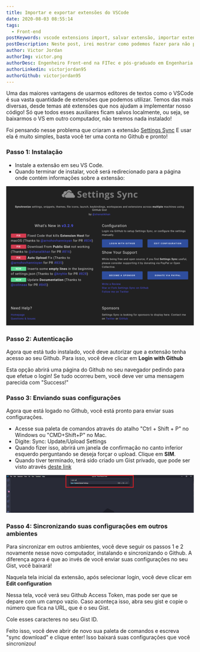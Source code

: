 ```yaml
---
title: Importar e exportar extensões do VSCode
date: 2020-08-03 08:55:14
tags:
  - Front-end
postKeywords: vscode extensions import, salvar extensão, importar extensão, exportar extensão, salvar, recuperar vscode, dicas vscode
postDescription: Neste post, irei mostrar como podemos fazer para não perdermos as nossas extensões quando mudamos de ambientes, dessa forma, podemos manter as mesmas extensões em todos os nossos ambientes!
author: Victor Jordan
authorImg: victor.png
authorDesc: Engenheiro Front-end na FITec e pós-graduado em Engenharia de Software pela PUC-MG e formado em Banco de Dados pela Fatec, apaixonado por usabilidade, performance e UX!
authorLinkedin: victorjordan95
authorGithub: victorjordan95
---
```


Uma das maiores vantagens de usarmos editores de textos como o VSCode é sua vasta quantidade de extensões que podemos utilizar.
Temos das mais diversas, desde temas até extensões que nos ajudam a implementar nosso código!
Só que todos esses auxiliares ficam salvos localmente, ou seja, se baixarmos o VS em outro computador, não teremos nada instalado!

Foi pensando nesse problema que criaram a extensão [Settings Sync](https://marketplace.visualstudio.com/items?itemName=Shan.code-settings-sync)
E usar ela é muito simples, basta você ter uma conta no Github e pronto!

<!-- more -->

### Passo 1: Instalação

- Instale a extensão em seu VS Code.
- Quando terminar de instalar, você será redirecionado para a página onde contém informações sobre a extensão:

![Tela de configuração do Settings Sync](/posts/vscode-settings-01.png)

### Passo 2: Autenticação

Agora que está tudo instalado, você deve autorizar que a extensão tenha acesso ao seu Github.
Para isso, você deve clicar em **Login with Github**

Esta opção abrirá uma página do Github no seu navegador pedindo para que efetue o login!
Se tudo ocorreu bem, você deve ver uma mensagem parecida com "Success!"

### Passo 3: Enviando suas configurações

Agora que está logado no Github, você está pronto para enviar suas configurações.

- Acesse sua paleta de comandos através do atalho "Ctrl + Shift + P" no Windows ou "CMD+Shift+P" no Mac.
- Digite: Sync: Update/Upload Settings
- Quando fizer isso, abrirá um janela de confirmação no canto inferior esquerdo perguntando se deseja forçar o upload. Clique em **SIM**.
- Quando tiver terminado, terá sido criado um Gist privado, que pode ser visto através [deste link](https://gist.github.com/)

![Paleta de comandos](/posts/vscode-settings-02.png)

### Passo 4: Sincronizando suas configurações em outros ambientes

Para sincronizar em outros ambientes, você deve seguir os passos 1 e 2 novamente nesse novo computador, instalando e sincronizando o Github.
A diferença agora é que ao invés de você enviar suas configurações no seu Gist, você baixará!

Naquela tela inicial da extensão, após selecionar login, você deve clicar em **Edit configuration**

Nessa tela, você verá seu Github Access Token, mas pode ser que se depare com um campo vazio. Caso aconteça isso, abra seu gist e copie o número que fica na URL, que é o seu Gist.

Cole esses caracteres no seu Gist ID.

Feito isso, você deve abrir de novo sua paleta de comandos e escreva "sync download" e clique enter! Isso baixará suas configurações que você sincronizou!
